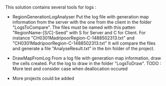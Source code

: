 This solution contains several tools for logs :

- RegionGenerationLogAnalyser
    Put the log file with generation map information from the server with the one from the client in the folder "LogsToCompare".
    The files must be named with this patten "RegionName-[S/C]-Seed" with S for Server and C for Client.
    For instance "CH0301MadripoorRegion-C-1488502313.txt" and "CH0301MadripoorRegion-C-1488502313.txt"
    It will compare the files and generate a file "AnalyseResult.txt" in the bin folder of the project.
  
- DrawMapFromLog
    From a log file with generation map information, draw the cells created.
    Put the log to draw in the folder "LogsToDraw".
    TODO : More test and consider case when deallocation occured

- More projects could be added
